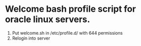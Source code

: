 # Welcome bash profile script for oracle linux servers.

1) Put welcome.sh in /etc/profile.d/ with 644 permissions
2) Relogin into server 